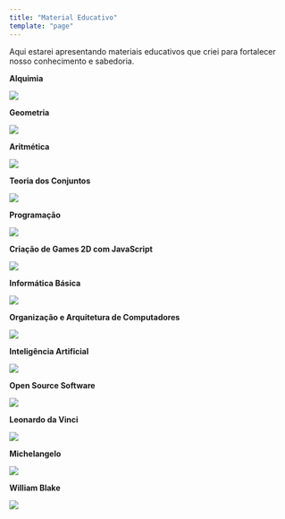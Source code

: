 ```yaml
---
title: "Material Educativo"
template: "page"
---
```


Aqui estarei apresentando materiais educativos que criei para fortalecer nosso conhecimento e sabedoria.

<b>Alquimia</b>

<a href="https://drive.google.com/file/d/1Fmq5oyuWBQMKisFI47nI_3qf4jLaJudA/view?usp=sharing"><img src="https://raw.githubusercontent.com/the-akira/akirablog/master/static/materials/Alquimia.png" /></a>

<b>Geometria</b>

<a href="https://drive.google.com/file/d/1ym_vGlVRbjjHO9g0C69ZWoeys5kcHMgr/view?usp=sharing"><img src="https://raw.githubusercontent.com/the-akira/akirablog/master/static/materials/Geometria.png" /></a>

<b>Aritmética</b>

<a href="https://drive.google.com/file/d/1C1OPmjPDXWLqroEAQSdLbbeuxOzv-hk0/view?usp=sharing"><img src="https://raw.githubusercontent.com/the-akira/akirablog/master/static/materials/Arithmetic.png" /></a>

<b>Teoria dos Conjuntos</b>

<a href="https://drive.google.com/file/d/1uSp5m4-OFeJIr1sXnLYD9kAYmFdhb9Aq/view?usp=sharing"><img src="https://raw.githubusercontent.com/the-akira/akirablog/master/static/materials/SetTheory.png" /></a>

<b>Programação</b>

<a href="https://drive.google.com/file/d/1Pe17vvi25im7U4Xl8LSCNzt-sFW6CfYy/view?usp=sharing"><img src="https://raw.githubusercontent.com/the-akira/akirablog/master/static/materials/Programming.png" /></a>

<b>Criação de Games 2D com JavaScript</b>

<a href="https://github.com/the-akira/JavaScriptGameDev/blob/master/Material/Introduction.pdf"><img src="https://raw.githubusercontent.com/the-akira/akirablog/master/static/materials/GameDev.png" /></a>

<b>Informática Básica</b>

<a href="https://drive.google.com/file/d/1v-hFpdhUvB0ux9u2vXmpsoQSwxuN-Gvv/view?usp=sharing"><img src="https://raw.githubusercontent.com/the-akira/akirablog/master/static/materials/BasicInformatics.png" /></a>

<b>Organização e Arquitetura de Computadores</b>

<a href="https://drive.google.com/file/d/17ms8Yd2a2OkOgJ-ArPJtXBU9oY8_8Fu-/view?usp=sharing"><img src="https://raw.githubusercontent.com/the-akira/akirablog/master/static/materials/OAC.png" /></a>

<b>Inteligência Artificial</b>

<a href="https://drive.google.com/file/d/1JXLSrJC6MtXJKRjePkuGTBW4PIMozYH8/view?usp=sharing"><img src="https://raw.githubusercontent.com/the-akira/akirablog/master/static/materials/AI.png" /></a>

<b>Open Source Software</b>

<a href="https://drive.google.com/file/d/14wb3qVt6dc_xazlCtpag7qUNsWITRJSV/view?usp=sharing"><img src="https://raw.githubusercontent.com/the-akira/akirablog/master/static/materials/OSS.png" /></a>

<b>Leonardo da Vinci</b>

<a href="https://drive.google.com/file/d/1fLeVedDah8bbfb6ygAaDXHszGJdIgU9A/view?usp=sharing"><img src="https://raw.githubusercontent.com/the-akira/akirablog/master/static/materials/LeonardoDaVinci.png" /></a>

<b>Michelangelo</b>

<a href="https://drive.google.com/file/d/11x3P0bT6cGEiiQcSYWHBGjjz8JstiLSX/view?usp=sharing"><img src="https://raw.githubusercontent.com/the-akira/akirablog/master/static/materials/Michelangelo.png" /></a>

<b>William Blake</b>

<a href="https://drive.google.com/file/d/1tY4VWasfjAqelXYcCr9-oEGXpUBO09v-/view?usp=sharing"><img src="https://raw.githubusercontent.com/the-akira/akirablog/master/static/materials/WilliamBlake.png" /></a>
